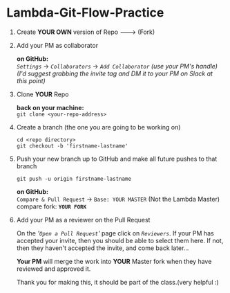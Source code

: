 # Lambda-Git-Flow-Practice

1. Create **YOUR OWN** version of Repo ---> (Fork)

2. Add your PM as collaborator

   **on GitHub:**  
   _`Settings`_ -> _`Collaborators`_ -> _`Add Collaborator` (use your PM's handle)_</br>
   _(I'd suggest grabbing the invite tag and DM it to your PM on Slack at this point)_

3. Clone **YOUR** Repo

   **back on your machine:**  
   `git clone <your-repo-address>`

4. Create a branch (the one you are going to be working on)

   `cd <repo directory>`</br>
   `git checkout -b 'firstname-lastname'`

5)  Push your new branch up to GitHub and make all future pushes to that branch

    `git push -u origin firstname-lastname`

    **on GitHub:**  
    `Compare & Pull Request` -> `Base: YOUR MASTER` (Not the Lambda Master)  
     compare fork: **`YOUR FORK`**

6.  Add your PM as a reviewer on the Pull Request
    
    On the _'`Open a Pull Request`'_ page click on _`Reviewers`_. If your PM has accepted your invite, then you should be able to select them here. If not, then they haven't accepted the invite, and come back later...

    **Your PM** will merge the work into **YOUR** Master fork when they have reviewed and approved it.

    Thank you for making this, it should be part of the class.(very helpful :)
